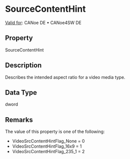 # SourceContentHint

[Valid for](../../../Shared/FeatureAvailability.md): CANoe DE • CANoe4SW DE

## Property

SourceContentHint

## Description

Describes the intended aspect ratio for a video media type.

## Data Type

dword

## Remarks

The value of this property is one of the following:

- VideoSrcContentHintFlag_None = 0
- VideoSrcContentHintFlag_16x9 = 1
- VideoSrcContentHintFlag_235_1 = 2
